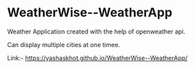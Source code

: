 # WeatherWise--WeatherApp

Weather Application created with the help of openweather api.



Can display multiple cities at one timee.


Link:- https://yashaskhot.github.io/WeatherWise--WeatherApp/
